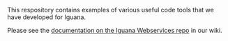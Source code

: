 This respository contains examples of various useful code tools that we have developed for Iguana.

Please see the <a href="http://help.interfaceware.com/category/building-interfaces/repositories/builtin-iguana-webservices">documentation on the Iguana Webservices repo</a> in our wiki.

